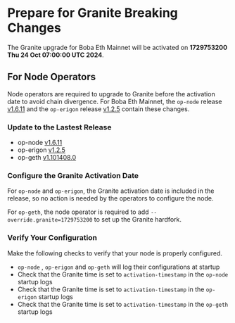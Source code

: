 # Prepare for Granite Breaking Changes

The Granite upgrade for Boba Eth Mainnet will be activated on **1729753200 Thu 24 Oct 07:00:00 UTC 2024**.

## For Node Operators

Node operators are required to upgrade to Granite before the activation date to avoid chain divergence. For Boba Eth Mainnet, the `op-node` release [v1.6.11](https://github.com/bobanetwork/boba/releases/tag/v1.6.11) and the `op-erigon` release [v1.2.5](https://github.com/bobanetwork/op-erigon/releases/tag/v1.2.5) contain these changes.

### Update to the Lastest Release

* op-node [v1.6.11](https://github.com/bobanetwork/boba/releases/tag/v1.6.11)
* op-erigon [v1.2.5](https://github.com/bobanetwork/op-erigon/releases/tag/v1.2.5)
* op-geth [v1.101408.0](https://github.com/ethereum-optimism/op-geth/releases/tag/v1.101408.0)

### Configure the Granite Activation Date

For `op-node` and `op-erigon`, the Granite activation date is included in the release, so no action is needed by the operators to configure the node.

For `op-geth`, the node operator is required to add `--override.granite=1729753200` to set up the Granite hardfork.

### Verify Your Configuration

Make the following checks to verify that your node is properly configured.

- `op-node` , `op-erigon` and `op-geth` will log their configurations at startup
- Check that the Granite time is set to `activation-timestamp` in the `op-node` startup logs
- Check that the Granite time is set to `activation-timestamp` in the `op-erigon` startup logs
- Check that the Granite time is set to `activation-timestamp` in the `op-geth` startup logs
